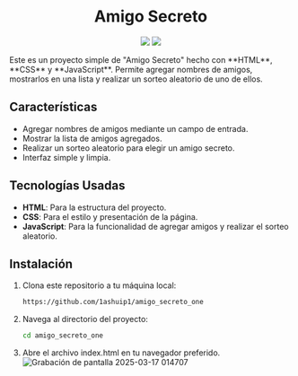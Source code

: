 <h1 align="center"> Amigo Secreto </h1>
<p align="center">
<img src=https://img.shields.io/badge/RELEASE_DATE-MARCH-blue">
<img src="https://img.shields.io/badge/STATUS-EN%20DESAROLLO-green">
</p>
Este es un proyecto simple de "Amigo Secreto" hecho con **HTML**, **CSS** y **JavaScript**. Permite agregar nombres de amigos, mostrarlos en una lista y realizar un sorteo aleatorio de uno de ellos.

## Características

- Agregar nombres de amigos mediante un campo de entrada.
- Mostrar la lista de amigos agregados.
- Realizar un sorteo aleatorio para elegir un amigo secreto.
- Interfaz simple y limpia.

## Tecnologías Usadas

- **HTML**: Para la estructura del proyecto.
- **CSS**: Para el estilo y presentación de la página.
- **JavaScript**: Para la funcionalidad de agregar amigos y realizar el sorteo aleatorio.

## Instalación

1. Clona este repositorio a tu máquina local:

   ```bash
   https://github.com/1ashuip1/amigo_secreto_one
   ```
2. Navega al directorio del proyecto:
   ```bash
   cd amigo_secreto_one
   ```
3. Abre el archivo index.html en tu navegador preferido.
![Grabación de pantalla 2025-03-17 014707](https://github.com/user-attachments/assets/0e4bdfd9-db0e-4400-ae17-884c02a00133)
